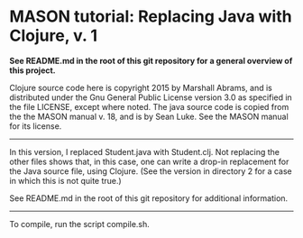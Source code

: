 MASON tutorial: Replacing Java with Clojure, v. 1
====

**See README.md in the root of this git repository for a general overview
of this project.**

Clojure source code here is copyright 2015 by Marshall Abrams, and is
distributed under the Gnu General Public License version 3.0 as
specified in the file LICENSE, except where noted.  The java source code
is copied from the the MASON manual v. 18, and is by Sean Luke.  See the
MASON manual for its license.

----------

In this version, I replaced Student.java with Student.clj.  Not
replacing the other files shows that, in this case, one can write a
drop-in replacement for the Java source file, using Clojure.  (See the
version in directory 2 for a case in which this is not quite true.)

See README.md in the root of this git repository for additional
information.

----------

To compile, run the script compile.sh.
